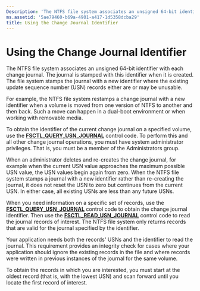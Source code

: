 ```yaml
---
Description: 'The NTFS file system associates an unsigned 64-bit identifier with each change journal.'
ms.assetid: '5ae79460-b69a-4901-a417-1d5358dcba29'
title: Using the Change Journal Identifier
---
```


# Using the Change Journal Identifier

The NTFS file system associates an unsigned 64-bit identifier with each change journal. The journal is stamped with this identifier when it is created. The file system stamps the journal with a new identifier where the existing update sequence number (USN) records either are or may be unusable.

For example, the NTFS file system restamps a change journal with a new identifier when a volume is moved from one version of NTFS to another and then back. Such a move can happen in a dual-boot environment or when working with removable media.

To obtain the identifier of the current change journal on a specified volume, use the [**FSCTL\_QUERY\_USN\_JOURNAL**](fsctl-query-usn-journal.md) control code. To perform this and all other change journal operations, you must have system administrator privileges. That is, you must be a member of the Administrators group.

When an administrator deletes and re-creates the change journal, for example when the current USN value approaches the maximum possible USN value, the USN values begin again from zero. When the NTFS file system stamps a journal with a new identifier rather than re-creating the journal, it does not reset the USN to zero but continues from the current USN. In either case, all existing USNs are less than any future USNs.

When you need information on a specific set of records, use the [**FSCTL\_QUERY\_USN\_JOURNAL**](fsctl-query-usn-journal.md) control code to obtain the change journal identifier. Then use the [**FSCTL\_READ\_USN\_JOURNAL**](fsctl-read-usn-journal.md) control code to read the journal records of interest. The NTFS file system only returns records that are valid for the journal specified by the identifier.

Your application needs both the records' USNs and the identifier to read the journal. This requirement provides an integrity check for cases where your application should ignore the existing records in the file and where records were written in previous instances of the journal for the same volume.

To obtain the records in which you are interested, you must start at the oldest record (that is, with the lowest USN) and scan forward until you locate the first record of interest.

 

 



